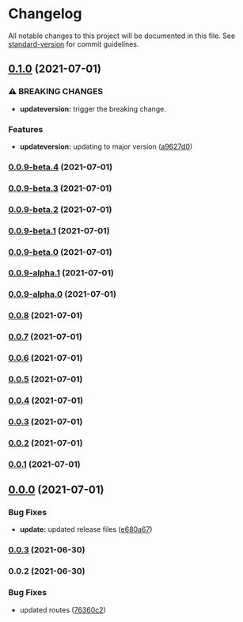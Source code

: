 # Changelog

All notable changes to this project will be documented in this file. See [standard-version](https://github.com/conventional-changelog/standard-version) for commit guidelines.

## [0.1.0](https://github.com/khanzzirfan/swagger-express-js-example/compare/v0.0.9-beta.4...v0.1.0) (2021-07-01)


### ⚠ BREAKING CHANGES

* **updateversion:** trigger the breaking change.

### Features

* **updateversion:** updating to major version ([a9627d0](https://github.com/khanzzirfan/swagger-express-js-example/commit/a9627d02a8a56f3648726dad0c228e65af3e907e))

### [0.0.9-beta.4](https://github.com/khanzzirfan/swagger-express-js-example/compare/v0.0.9-beta.3...v0.0.9-beta.4) (2021-07-01)

### [0.0.9-beta.3](https://github.com/khanzzirfan/swagger-express-js-example/compare/v0.0.9-beta.2...v0.0.9-beta.3) (2021-07-01)

### [0.0.9-beta.2](https://github.com/khanzzirfan/swagger-express-js-example/compare/v0.0.9-beta.1...v0.0.9-beta.2) (2021-07-01)

### [0.0.9-beta.1](https://github.com/khanzzirfan/swagger-express-js-example/compare/v0.0.9-beta.0...v0.0.9-beta.1) (2021-07-01)

### [0.0.9-beta.0](https://github.com/khanzzirfan/swagger-express-js-example/compare/v0.0.9-alpha.1...v0.0.9-beta.0) (2021-07-01)

### [0.0.9-alpha.1](https://github.com/khanzzirfan/swagger-express-js-example/compare/v0.0.9-alpha.0...v0.0.9-alpha.1) (2021-07-01)

### [0.0.9-alpha.0](https://github.com/khanzzirfan/swagger-express-js-example/compare/v0.0.8...v0.0.9-alpha.0) (2021-07-01)

### [0.0.8](https://github.com/khanzzirfan/swagger-express-js-example/compare/v0.0.7...v0.0.8) (2021-07-01)

### [0.0.7](https://github.com/khanzzirfan/swagger-express-js-example/compare/v0.0.6...v0.0.7) (2021-07-01)

### [0.0.6](https://github.com/khanzzirfan/swagger-express-js-example/compare/v0.0.5...v0.0.6) (2021-07-01)

### [0.0.5](https://github.com/khanzzirfan/swagger-express-js-example/compare/v0.0.4...v0.0.5) (2021-07-01)

### [0.0.4](https://github.com/khanzzirfan/swagger-express-js-example/compare/v0.0.1...v0.0.4) (2021-07-01)

### [0.0.3](https://github.com/khanzzirfan/swagger-express-js-example/compare/v0.0.1...v0.0.3) (2021-07-01)

### [0.0.2](https://github.com/khanzzirfan/swagger-express-js-example/compare/v0.0.1...v0.0.2) (2021-07-01)

### [0.0.1](https://github.com/khanzzirfan/swagger-express-js-example/compare/v0.0.0...v0.0.1) (2021-07-01)

## [0.0.0](https://github.com/khanzzirfan/swagger-express-js-example/compare/v0.0.3...v0.0.0) (2021-07-01)


### Bug Fixes

* **update:** updated release files ([e680a67](https://github.com/khanzzirfan/swagger-express-js-example/commit/e680a67a841f95da3fe6afee4d4ed7317c561212))

### [0.0.3](https://github.com/khanzzirfan/swagger-express-js-example/compare/v0.0.2...v0.0.3) (2021-06-30)

### 0.0.2 (2021-06-30)


### Bug Fixes

* updated routes ([76360c2](https://github.com/khanzzirfan/swagger-express-js-example/commit/76360c2093d3f4dacea57feabdcb93215c54a0d4))

